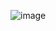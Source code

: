 ![image](https://user-images.githubusercontent.com/83145774/236954208-d8d512be-71db-4f16-8178-852c105795c1.png)
